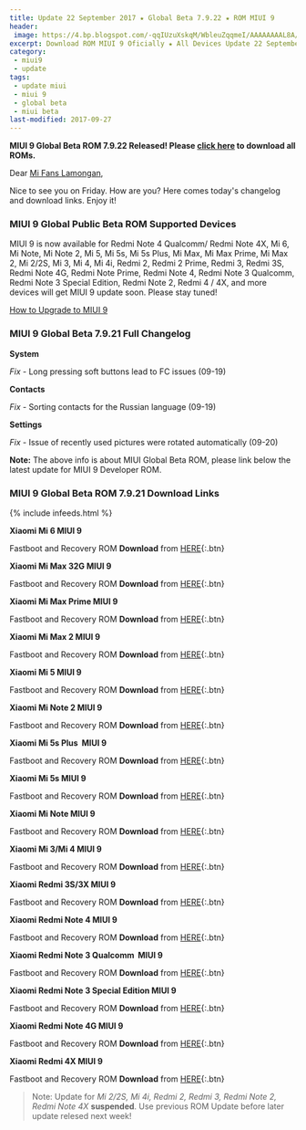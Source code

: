 ```yaml
---
title: Update 22 September 2017 ★ Global Beta 7.9.22 ★ ROM MIUI 9
header:
 image: https://4.bp.blogspot.com/-qqIUzuXskqM/WbleuZqqmeI/AAAAAAAAL8A/0z9DaYS9ULgVgF2pRb1WQAdDMUpdLW3VwCLcBGAs/s1600/Global-Developer-MIUI9.jpeg
excerpt: Download ROM MIUI 9 Oficially ★ All Devices Update 22 September 2017.
category:
 - miui9
 - update
tags:
 - update miui
 - miui 9
 - global beta
 - miui beta
last-modified: 2017-09-27
---
```


**MIUI 9 Global Beta ROM 7.9.22 Released! Please [click here](/tags/#7922) to download all ROMs.**

Dear [Mi Fans Lamongan](https://mi.knoacc.org/),

Nice to see you on Friday. How are you? Here comes today's changelog and download links. Enjoy it!

### MIUI 9 Global Public Beta ROM Supported Devices

MIUI 9 is now available for Redmi Note 4 Qualcomm/ Redmi Note 4X, Mi 6, Mi Note, Mi Note 2, Mi 5, Mi 5s, Mi 5s Plus, Mi Max, Mi Max Prime, Mi Max 2, Mi 2/2S, Mi 3, Mi 4, Mi 4i, Redmi 2, Redmi 2 Prime, Redmi 3, Redmi 3S, Redmi Note 4G, Redmi Note Prime, Redmi Note 4, Redmi Note 3 Qualcomm, Redmi Note 3 Special Edition, Redmi Note 2, Redmi 4 / 4X, and more devices will get MIUI 9 update soon. Please stay tuned!

[How to Upgrade to MIUI 9](/simple-complete-guide-upgrade-to-miui-9)

### MIUI 9 Global Beta 7.9.21 Full Changelog

**System**

*Fix* - Long pressing soft buttons lead to FC issues (09-19)

**Contacts**

*Fix* - Sorting contacts for the Russian language (09-19)

**Settings**

*Fix* - Issue of recently used pictures were rotated automatically (09-20)

**Note:** The above info is about MIUI Global Beta ROM, please link below the latest update for MIUI 9 Developer ROM.

### MIUI 9 Global Beta ROM 7.9.21 Download Links

{% include infeeds.html %}

**Xiaomi Mi 6 MIUI 9**

Fastboot and Recovery ROM **Download** from [HERE](/mi-6-miui-9-global-beta-7922-fastboot-rom){:.btn}

**Xiaomi Mi Max 32G MIUI 9**

Fastboot and Recovery ROM **Download** from [HERE](/mi-max-2-miui-9-global-beta-7922-fastboot-rom){:.btn}

**Xiaomi Mi Max Prime MIUI 9**

Fastboot and Recovery ROM **Download** from [HERE](/mi-max-prime-miui-9-global-beta-7922-fastboot-rom){:.btn}

**Xiaomi Mi Max 2 MIUI 9**

Fastboot and Recovery ROM **Download** from [HERE](/mi-max-2-miui-9-global-beta-7922-fastboot-rom){:.btn}

**Xiaomi Mi 5 MIUI 9**

Fastboot and Recovery ROM **Download** from [HERE](/mi-5-miui-9-global-beta-7922-fastboot-rom){:.btn}

**Xiaomi Mi Note 2 MIUI 9**

Fastboot and Recovery ROM **Download** from [HERE](/mi-note-2-miui-9-global-beta-7922-fastboot-rom){:.btn}

**Xiaomi Mi 5s Plus  MIUI 9**

Fastboot and Recovery ROM **Download** from [HERE](/mi-5s-plus-miui-9-global-beta-7922-fastboot-rom){:.btn}

**Xiaomi Mi 5s MIUI 9**

Fastboot and Recovery ROM **Download** from [HERE](/mi-5s-miui-9-global-beta-7922-fastboot-rom){:.btn}

**Xiaomi Mi Note MIUI 9**

Fastboot and Recovery ROM **Download** from [HERE](/mi-note-miui-9-global-beta-7922-fastboot-rom){:.btn}

**Xiaomi Mi 3/Mi 4 MIUI 9**

Fastboot and Recovery ROM **Download** from [HERE](/mi-3-mi-4-miui-9-global-beta-7922-fastboot-rom){:.btn}

**Xiaomi Redmi 3S/3X MIUI 9**

Fastboot and Recovery ROM **Download** from [HERE](/redmi-3s-3x-miui-9-global-beta-7922-fastboot-rom){:.btn}

**Xiaomi Redmi Note 4 MIUI 9**

Fastboot and Recovery ROM **Download** from [HERE](/redmi-note-4-miui-9-global-beta-7922-fastboot-rom){:.btn}

**Xiaomi Redmi Note 3 Qualcomm  MIUI 9**

Fastboot and Recovery ROM **Download** from [HERE](/redmi-note-3-qc-miui-9-global-beta-7922-fastboot-rom){:.btn}

**Xiaomi Redmi Note 3 Special Edition MIUI 9**

Fastboot and Recovery ROM **Download** from [HERE](/redmi-note-3-se-miui-9-global-beta-7922-fastboot-rom){:.btn}

**Xiaomi Redmi Note 4G MIUI 9**

Fastboot and Recovery ROM **Download** from [HERE](/redmi-note-4g-miui-9-global-beta-7922-fastboot-rom){:.btn}

**Xiaomi Redmi 4X MIUI 9**

Fastboot and Recovery ROM **Download** from [HERE](/redmi-4x-miui-9-global-beta-7922-fastboot-rom){:.btn}


> Note: Update for *Mi 2/2S, Mi 4i, Redmi 2, Redmi 3, Redmi Note 2, Redmi Note 4X* **suspended**. Use previous ROM Update before later update relesed next week!
